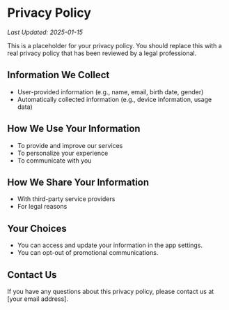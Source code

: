 # Privacy Policy

*Last Updated: 2025-01-15*

This is a placeholder for your privacy policy. You should replace this with a real privacy policy that has been reviewed by a legal professional.

## Information We Collect

- User-provided information (e.g., name, email, birth date, gender)
- Automatically collected information (e.g., device information, usage data)

## How We Use Your Information

- To provide and improve our services
- To personalize your experience
- To communicate with you

## How We Share Your Information

- With third-party service providers
- For legal reasons

## Your Choices

- You can access and update your information in the app settings.
- You can opt-out of promotional communications.

## Contact Us

If you have any questions about this privacy policy, please contact us at [your email address].
